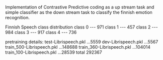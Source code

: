 Implementation of Contrastive Predictive coding as a up stream task and simple classifier as the down stream task to classify the finnish emotion recognition.</n>


Finnish Speech class distribution
 class 0 --- 971
 class 1 --- 457
 class 2 --- 984
 class 3 --- 917
 class 4 --- 736

pretraining details:
test-Librispeech.pkl ...5559
dev-Librispeech.pkl ...5567
train_500-Librispeech.pkl ...148688
train_360-Librispeech.pkl ...104014
train_100-Librispeech.pkl ...28539
total 292367